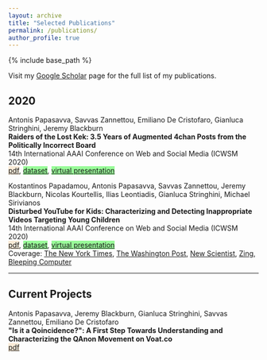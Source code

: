 ```yaml
---
layout: archive
title: "Selected Publications"
permalink: /publications/
author_profile: true
---
```



{% include base_path %}

Visit my [Google Scholar](https://scholar.google.com/citations?user=O6qSkH8AAAAJ&hl=en&oi=sra) page for the full list of my publications.

**2020** 
--
Antonis Papasavva, Savvas Zannettou, Emiliano De Cristofaro, Gianluca Stringhini, Jeremy Blackburn  
**Raiders of the Lost Kek: 3.5 Years of Augmented 4chan Posts from the Politically Incorrect Board**  
14th International AAAI Conference on Web and Social Media (ICWSM 2020)  
<span style="background-color:#FAEBD7">[pdf](/files/papasavva2020raiders.pdf)</span>, <span style="background-color:#98FB98">[dataset](https://zenodo.org/record/3606810)</span>, <span style="background-color:#98FB98">[virtual presentation](https://www.youtube.com/watch?v=XtqE6ztLK6U&t=30s&ab_channel=iDramaLab)</span>


Kostantinos Papadamou, Antonis Papasavva, Savvas Zannettou, Jeremy Blackburn, Nicolas Kourtellis, Ilias Leontiadis, Gianluca Stringhini, Michael Sirivianos  
**Disturbed YouTube for Kids: Characterizing and Detecting Inappropriate Videos Targeting Young Children**  
14th International AAAI Conference on Web and Social Media (ICWSM 2020)  
<span style="background-color:#FAEBD7">[pdf](/files/papadamou2020disturbed.pdf)</span>, <span style="background-color:#98FB98">[dataset](https://zenodo.org/record/3632781)</span>, <span style="background-color:#98FB98">[virtual presentation](https://www.youtube.com/watch?v=gIR7cnIeybg&t=5s&ab_channel=iDramaLab)</span>      
Coverage: [The New York Times](https://www.nytimes.com/2019/06/14/opinion/youtube-algorithm.html), [The Washington Post](https://www.washingtonpost.com/technology/2019/03/14/youtube-says-it-bans-preteens-its-site-its-still-delivering-troubling-content-young-children/?noredirect=on), [New Scientist](https://institutions.newscientist.com/article/2196040-children-can-find-inappropriate-videos-on-youtube-in-just-10-clicks/), [Zing](https://news.zing.vn/video-ban-nhan-nhan-va-o-li-tren-youtube-post923996.html), [Bleeping Computer](https://www.bleepingcomputer.com/news/security/researchers-create-algorithm-to-protect-kids-from-disturbing-youtube-videos/)



---

**Current Projects**
--
Antonis Papasavva, Jeremy Blackburn, Gianluca Stringhini, Savvas Zannettou, Emiliano De Cristofaro  
**"Is it a Qoincidence?": A First Step Towards Understanding and Characterizing the QAnon Movement on Voat.co**  
<span style="background-color:#FAEBD7">[pdf](/files/papasavva2020qoincidence.pdf)</span>
<!---
**2016**

Giorgos A Demetriou, Stelios Ioannou, Andreas Hadjipieri, Irene Erica Panayidou, Antonis Papasavva, Andreas Savva\
**ERON: A flexible autonomous surface vessel**\
24th Mediterranean Conference on Control and Automation (MEDCON 2016)\
[pdf](https://www.researchgate.net/publication/301496594_ERON_A_flexible_autonomous_surface_vessel)

Giorgos A Demetriou, Andreas Hadjipieri, Irene Erica Panayidou, Antonis Papasavva, Stelios Ioannou\
**ERON: A PID controlled autonomous surface vessel**\
18th Mediterranean Electrotechnical Conference (MELECON 2016)\
[pdf](https://www.researchgate.net/publication/294206901_ERON_A_PID_controlled_autonomous_surface_vessel)

--->